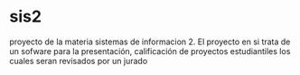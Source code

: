 # sis2
proyecto de la materia sistemas de informacion 2.
El proyecto en si trata de un sofware para la presentación, calificación de proyectos estudiantiles los cuales seran revisados por un jurado
